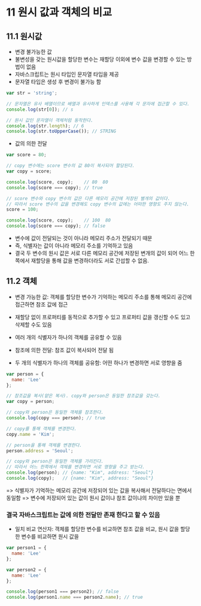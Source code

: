 11 원시 값과 객체의 비교
================

11.1 원시값
----------
- 변경 불가능한 값
- 불변성을 갖는 원시값을 할당한 변수는 재할당 이외에 변수 값을 변경할 수 있는 방법이 없음
- 자바스크립트는 원시 타입인 문자열 타입을 제공
- 문자열 타입은 생성 후 변경이 불가능 함
```javaScript
var str = 'string';

// 문자열은 유사 배열이므로 배열과 유사하게 인덱스를 사용해 각 문자에 접근할 수 있다.
console.log(str[0]); // s

// 원시 값인 문자열이 객체처럼 동작한다.
console.log(str.length); // 6
console.log(str.toUpperCase()); // STRING
```
- 값의 의한 전달
```javaScript
var score = 80;

// copy 변수에는 score 변수의 값 80이 복사되어 할당된다.
var copy = score;

console.log(score, copy);    // 80  80
console.log(score === copy); // true

// score 변수와 copy 변수의 값은 다른 메모리 공간에 저장된 별개의 값이다.
// 따라서 score 변수의 값을 변경해도 copy 변수의 값에는 어떠한 영향도 주지 않는다.
score = 100;

console.log(score, copy);    // 100  80
console.log(score === copy); // false
```
- 변수에 값이 전달되는 것이 아니라 메모리 주소가 전달되기 때문
- 즉, 식별자는 값이 아니라 메모리 주소를 기억하고 있음
- 결국 두 변수의 원시 값은 서로 다른 메모리 공간에 저장된 변개의 값이 되어 어느 한쪽에서 재할당을 통해 값을 변경하더라도 서로 간섭할 수 없음.


11.2 객체
-----------
- 변경 가능한 값: 객체를 할당한 변수가 기억하는 메모리 주소를 통해 메모리 공간에 접근하면 참조 값에 접근
- 재할당 없이 프로퍼티를 동적으로 추가할 수 있고 프로퍼티 값을 갱신할 수도 있고 삭제할 수도 있음
- 여러 개의 식별자가 하나의 객체를 공유할 수 있음


- 참조에 의한 전달: 참조 값이 복사되어 전달 됨
- 두 개의 식별자가 하나의 객체를 공유함: 어떤 하나가 변경하면 서로 영향을 줌
```javaScript
var person = {
  name: 'Lee'
};

// 참조값을 복사(얕은 복사). copy와 person은 동일한 참조값을 갖는다.
var copy = person;

// copy와 person은 동일한 객체를 참조한다.
console.log(copy === person); // true

// copy를 통해 객체를 변경한다.
copy.name = 'Kim';

// person을 통해 객체를 변경한다.
person.address = 'Seoul';

// copy와 person은 동일한 객체를 가리킨다.
// 따라서 어느 한쪽에서 객체를 변경하면 서로 영향을 주고 받는다.
console.log(person); // {name: "Kim", address: "Seoul"}
console.log(copy);   // {name: "Kim", address: "Seoul"}
```


=> 식별자가 기억하는 메모리 공간에 저장되어 있는 값을 복사해서 전달하다는 면에서 동일함
=> 변수에 저장되어 있는 값이 원시 값이냐 참조 값이냐의 차이만 있을 뿐 
### 결국 자바스크립트는 값에 의한 전달만 존재 한다고 할 수 있음

- 일치 비교 연산자: 객체를 할당한 변수를 비교하면 참조 값을 비교, 원시 값을 할당한 변수를 비교하면 원시 값을 
```javaScript
var person1 = {
  name: 'Lee'
};

var person2 = {
  name: 'Lee'
};

console.log(person1 === person2); // false 
console.log(person1.name === person2.name); // true
```
